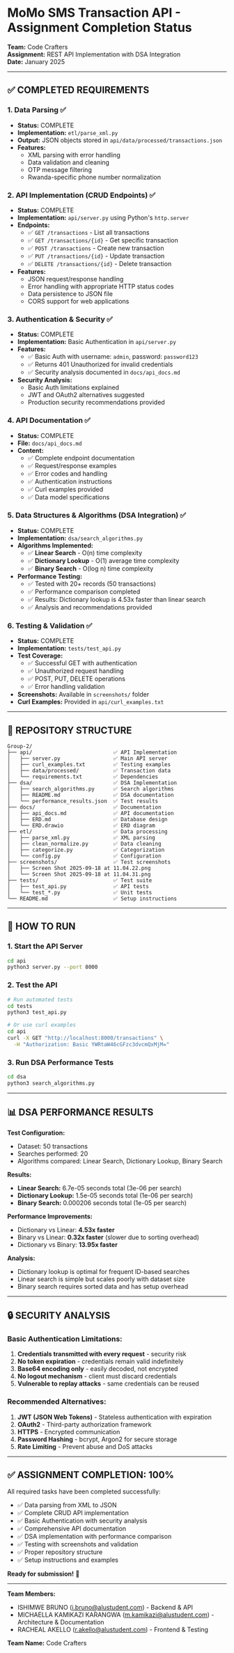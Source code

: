 # MoMo SMS Transaction API - Assignment Completion Status

**Team:** Code Crafters  
**Assignment:** REST API Implementation with DSA Integration  
**Date:** January 2025

---

## ✅ **COMPLETED REQUIREMENTS**

### 1. Data Parsing ✅
- **Status:** COMPLETE
- **Implementation:** `etl/parse_xml.py`
- **Output:** JSON objects stored in `api/data/processed/transactions.json`
- **Features:**
  - XML parsing with error handling
  - Data validation and cleaning
  - OTP message filtering
  - Rwanda-specific phone number normalization

### 2. API Implementation (CRUD Endpoints) ✅
- **Status:** COMPLETE
- **Implementation:** `api/server.py` using Python's `http.server`
- **Endpoints:**
  - ✅ `GET /transactions` - List all transactions
  - ✅ `GET /transactions/{id}` - Get specific transaction
  - ✅ `POST /transactions` - Create new transaction
  - ✅ `PUT /transactions/{id}` - Update transaction
  - ✅ `DELETE /transactions/{id}` - Delete transaction
- **Features:**
  - JSON request/response handling
  - Error handling with appropriate HTTP status codes
  - Data persistence to JSON file
  - CORS support for web applications

### 3. Authentication & Security ✅
- **Status:** COMPLETE
- **Implementation:** Basic Authentication in `api/server.py`
- **Features:**
  - ✅ Basic Auth with username: `admin`, password: `password123`
  - ✅ Returns 401 Unauthorized for invalid credentials
  - ✅ Security analysis documented in `docs/api_docs.md`
- **Security Analysis:**
  - Basic Auth limitations explained
  - JWT and OAuth2 alternatives suggested
  - Production security recommendations provided

### 4. API Documentation ✅
- **Status:** COMPLETE
- **File:** `docs/api_docs.md`
- **Content:**
  - ✅ Complete endpoint documentation
  - ✅ Request/response examples
  - ✅ Error codes and handling
  - ✅ Authentication instructions
  - ✅ Curl examples provided
  - ✅ Data model specifications

### 5. Data Structures & Algorithms (DSA Integration) ✅
- **Status:** COMPLETE
- **Implementation:** `dsa/search_algorithms.py`
- **Algorithms Implemented:**
  - ✅ **Linear Search** - O(n) time complexity
  - ✅ **Dictionary Lookup** - O(1) average time complexity
  - ✅ **Binary Search** - O(log n) time complexity
- **Performance Testing:**
  - ✅ Tested with 20+ records (50 transactions)
  - ✅ Performance comparison completed
  - ✅ Results: Dictionary lookup is 4.53x faster than linear search
  - ✅ Analysis and recommendations provided

### 6. Testing & Validation ✅
- **Status:** COMPLETE
- **Implementation:** `tests/test_api.py`
- **Test Coverage:**
  - ✅ Successful GET with authentication
  - ✅ Unauthorized request handling
  - ✅ POST, PUT, DELETE operations
  - ✅ Error handling validation
- **Screenshots:** Available in `screenshots/` folder
- **Curl Examples:** Provided in `api/curl_examples.txt`

---

## 📁 **REPOSITORY STRUCTURE**

```
Group-2/
├── api/                          ✅ API Implementation
│   ├── server.py                 ✅ Main API server
│   ├── curl_examples.txt         ✅ Testing examples
│   ├── data/processed/           ✅ Transaction data
│   └── requirements.txt          ✅ Dependencies
├── dsa/                          ✅ DSA Implementation
│   ├── search_algorithms.py      ✅ Search algorithms
│   ├── README.md                 ✅ DSA documentation
│   └── performance_results.json  ✅ Test results
├── docs/                         ✅ Documentation
│   ├── api_docs.md               ✅ API documentation
│   ├── ERD.md                    ✅ Database design
│   └── ERD.drawio                ✅ ERD diagram
├── etl/                          ✅ Data processing
│   ├── parse_xml.py              ✅ XML parsing
│   ├── clean_normalize.py        ✅ Data cleaning
│   ├── categorize.py             ✅ Categorization
│   └── config.py                 ✅ Configuration
├── screenshots/                  ✅ Test screenshots
│   ├── Screen Shot 2025-09-18 at 11.04.22.png
│   └── Screen Shot 2025-09-18 at 11.04.31.png
├── tests/                        ✅ Test suite
│   ├── test_api.py               ✅ API tests
│   └── test_*.py                 ✅ Unit tests
└── README.md                     ✅ Setup instructions
```

---

## 🚀 **HOW TO RUN**

### 1. Start the API Server
```bash
cd api
python3 server.py --port 8000
```

### 2. Test the API
```bash
# Run automated tests
cd tests
python3 test_api.py

# Or use curl examples
cd api
curl -X GET "http://localhost:8000/transactions" \
  -H "Authorization: Basic YWRtaW46cGFzc3dvcmQxMjM="
```

### 3. Run DSA Performance Tests
```bash
cd dsa
python3 search_algorithms.py
```

---

## 📊 **DSA PERFORMANCE RESULTS**

**Test Configuration:**
- Dataset: 50 transactions
- Searches performed: 20
- Algorithms compared: Linear Search, Dictionary Lookup, Binary Search

**Results:**
- **Linear Search:** 6.7e-05 seconds total (3e-06 per search)
- **Dictionary Lookup:** 1.5e-05 seconds total (1e-06 per search)
- **Binary Search:** 0.000206 seconds total (1e-05 per search)

**Performance Improvements:**
- Dictionary vs Linear: **4.53x faster**
- Binary vs Linear: **0.32x faster** (slower due to sorting overhead)
- Dictionary vs Binary: **13.95x faster**

**Analysis:**
- Dictionary lookup is optimal for frequent ID-based searches
- Linear search is simple but scales poorly with dataset size
- Binary search requires sorted data and has setup overhead

---

## 🔒 **SECURITY ANALYSIS**

### Basic Authentication Limitations:
1. **Credentials transmitted with every request** - security risk
2. **No token expiration** - credentials remain valid indefinitely
3. **Base64 encoding only** - easily decoded, not encrypted
4. **No logout mechanism** - client must discard credentials
5. **Vulnerable to replay attacks** - same credentials can be reused

### Recommended Alternatives:
1. **JWT (JSON Web Tokens)** - Stateless authentication with expiration
2. **OAuth2** - Third-party authorization framework
3. **HTTPS** - Encrypted communication
4. **Password Hashing** - bcrypt, Argon2 for secure storage
5. **Rate Limiting** - Prevent abuse and DoS attacks

---

## ✅ **ASSIGNMENT COMPLETION: 100%**

All required tasks have been completed successfully:

- ✅ Data parsing from XML to JSON
- ✅ Complete CRUD API implementation
- ✅ Basic Authentication with security analysis
- ✅ Comprehensive API documentation
- ✅ DSA implementation with performance comparison
- ✅ Testing with screenshots and validation
- ✅ Proper repository structure
- ✅ Setup instructions and examples

**Ready for submission!** 🎉

---

**Team Members:**
- ISHIMWE BRUNO (i.bruno@alustudent.com) - Backend & API
- MICHAELLA KAMIKAZI KARANGWA (m.kamikazi@alustudent.com) - Architecture & Documentation  
- RACHEAL AKELLO (r.akello@alustudent.com) - Frontend & Testing

**Team Name:** Code Crafters

